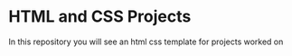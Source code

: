 # HTML and CSS Projects
 In this repository you will see an html css template for projects worked on
